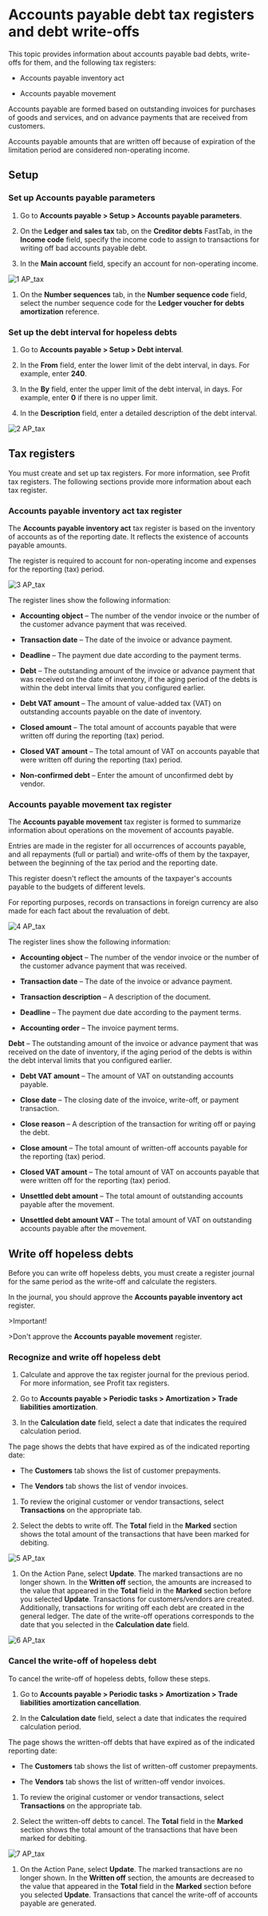 ﻿---
title: 
description: 
ms.date: 04/01/2021
ms.topic: article
ms.service: dynamics365-financials
author: akroshkina
ms.author: 
manager: anayash
---

# Accounts payable debt tax registers and debt write-offs

This topic provides information about accounts payable bad debts,
write-offs for them, and the following tax registers:

-   Accounts payable inventory act

-   Accounts payable movement

Accounts payable are formed based on outstanding invoices for purchases
of goods and services, and on advance payments that are received from
customers.

Accounts payable amounts that are written off because of expiration of
the limitation period are considered non-operating income.

## Setup

### Set up Accounts payable parameters

1.  Go to **Accounts payable &gt; Setup &gt; Accounts payable
    parameters**.

2.  On the **Ledger and sales tax** tab, on the **Creditor debts**
    FastTab, in the **Income code** field, specify the income code to
    assign to transactions for writing off bad accounts payable debt.

3.  In the **Main account** field, specify an account for non-operating
    income.

![1 AP_tax](media/image1.png)

1.  On the **Number sequences** tab, in the **Number sequence code**
    field, select the number sequence code for the **Ledger voucher for
    debts amortization** reference.

### Set up the debt interval for hopeless debts

1.  Go to **Accounts payable &gt; Setup &gt; Debt interval**.

2.  In the **From** field, enter the lower limit of the debt interval,
    in days. For example, enter **240**.

3.  In the **By** field, enter the upper limit of the debt interval, in
    days. For example, enter **0** if there is no upper limit.

4.  In the **Description** field, enter a detailed description of the
    debt interval.

![2 AP_tax](media/image2.png)

## Tax registers

You must create and set up tax registers. For more information, see
Profit tax registers. The following sections provide more information
about each tax register.

### Accounts payable inventory act tax register

The **Accounts payable inventory act** tax register is based on the
inventory of accounts as of the reporting date. It reflects the
existence of accounts payable amounts.

The register is required to account for non-operating income and
expenses for the reporting (tax) period.

![3 AP_tax](media/image3.png)

The register lines show the following information:

- **Accounting** **object** – The number of the vendor invoice or the
    number of the customer advance payment that was received.

- **Transaction date** – The date of the invoice or advance payment.

- **Deadline** – The payment due date according to the payment terms.

- **Debt** – The outstanding amount of the invoice or advance payment
    that was received on the date of inventory, if the aging period of
    the debts is within the debt interval limits that you configured
    earlier.

- **Debt VAT amount** – The amount of value-added tax (VAT) on
    outstanding accounts payable on the date of inventory.

- **Closed amount** – The total amount of accounts payable that were
    written off during the reporting (tax) period.

- **Closed VAT** **amount** – The total amount of VAT on accounts
    payable that were written off during the reporting (tax) period.

- **Non-confirmed debt** – Enter the amount of unconfirmed debt by
    vendor.

### Accounts payable movement tax register

The **Accounts payable movement** tax register is formed to summarize
information about operations on the movement of accounts payable.

Entries are made in the register for all occurrences of accounts
payable, and all repayments (full or partial) and write-offs of them by
the taxpayer, between the beginning of the tax period and the reporting
date.

This register doesn't reflect the amounts of the taxpayer's accounts
payable to the budgets of different levels.

For reporting purposes, records on transactions in foreign currency are
also made for each fact about the revaluation of debt.

![4 AP_tax](media/image4.png)

The register lines show the following information:

- **Accounting object** – The number of the vendor invoice or the
    number of the customer advance payment that was received.

- **Transaction date** – The date of the invoice or advance payment.

- **Transaction description** – A description of the document.

- **Deadline** – The payment due date according to the payment terms.

- **Accounting order** – The invoice payment terms.

 **Debt** – The outstanding amount of the invoice or advance payment
    that was received on the date of inventory, if the aging period of
    the debts is within the debt interval limits that you configured
    earlier.

- **Debt VAT amount** – The amount of VAT on outstanding accounts
    payable.

- **Close date** – The closing date of the invoice, write-off, or
    payment transaction.

- **Close reason** – A description of the transaction for writing off
    or paying the debt.

- **Close amount** – The total amount of written-off accounts payable
    for the reporting (tax) period.

- **Closed VAT amount** – The total amount of VAT on accounts payable
    that were written off for the reporting (tax) period.

- **Unsettled debt amount** – The total amount of outstanding accounts
    payable after the movement.

- **Unsettled debt amount VAT** – The total amount of VAT on
    outstanding accounts payable after the movement.

## Write off hopeless debts

Before you can write off hopeless debts, you must create a register
journal for the same period as the write-off and calculate the
registers.

In the journal, you should approve the **Accounts payable inventory
act** register.

&gt;Important!

&gt;Don't approve the **Accounts payable movement** register.

### Recognize and write off hopeless debt

1.  Calculate and approve the tax register journal for the previous
    period. For more information, see Profit tax registers.

2.  Go to **Accounts payable &gt; Periodic tasks &gt; Amortization &gt;
    Trade liabilities amortization**.

3.  In the **Calculation date** field, select a date that indicates the
    required calculation period.

The page shows the debts that have expired as of the indicated
reporting date:

-   The **Customers** tab shows the list of customer prepayments.

-   The **Vendors** tab shows the list of vendor invoices.

1.  To review the original customer or vendor transactions, select
 **Transactions** on the appropriate tab.

2.  Select the debts to write off. The **Total** field in the **Marked**
    section shows the total amount of the transactions that have been
    marked for debiting.

![5 AP_tax](media/image5.png)

1.  On the Action Pane, select **Update**. The marked transactions are
    no longer shown. In the **Written off** section, the amounts are
    increased to the value that appeared in the **Total** field in the
 **Marked** section before you selected **Update**. Transactions for
    customers/vendors are created. Additionally, transactions for
    writing off each debt are created in the general ledger. The date of
    the write-off operations corresponds to the date that you selected
    in the **Calculation date** field.

![6 AP_tax](media/image6.png)

### Cancel the write-off of hopeless debt

To cancel the write-off of hopeless debts, follow these steps.

1.  Go to **Accounts payable &gt; Periodic tasks &gt; Amortization &gt;
    Trade liabilities amortization cancellation**.

2.  In the **Calculation date** field, select a date that indicates the
    required calculation period.

The page shows the written-off debts that have expired as of the
indicated reporting date:

-   The **Customers** tab shows the list of written-off customer
    prepayments.

-   The **Vendors** tab shows the list of written-off vendor invoices.

1.  To review the original customer or vendor transactions, select
 **Transactions** on the appropriate tab.

2.  Select the written-off debts to cancel. The **Total** field in the
 **Marked** section shows the total amount of the transactions that
    have been marked for debiting.

![7 AP_tax](media/image7.png)

1.  On the Action Pane, select **Update**. The marked transactions are
    no longer shown. In the **Written off** section, the amounts are
    decreased to the value that appeared in the **Total** field in the
 **Marked** section before you selected **Update**. Transactions that
    cancel the write-off of accounts payable are generated.



